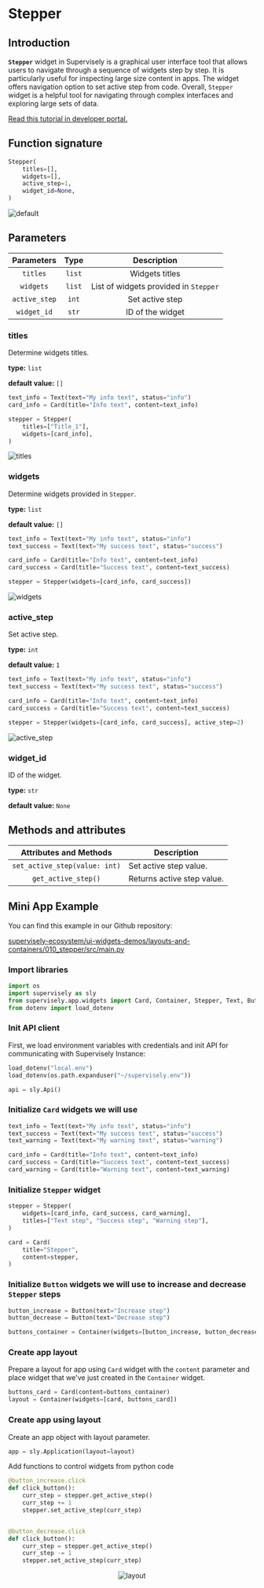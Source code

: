 # Stepper

## Introduction

**`Stepper`** widget in Supervisely is a graphical user interface tool that allows users to navigate through a sequence of widgets step by step. It is particularly useful for inspecting large size content in apps. The widget offers navigation option to set active step from code. Overall, `Stepper` widget is a helpful tool for navigating through complex interfaces and exploring large sets of data.

[Read this tutorial in developer portal.](https://developer.supervise.ly/app-development/widgets/layouts-and-containers/stepper)

## Function signature

```python
Stepper(
    titles=[],
    widgets=[],
    active_step=1,
    widget_id=None,
)
```

![default](https://user-images.githubusercontent.com/120389559/221410742-e51459ab-cfaf-469a-a9d9-392d6edf8800.png)

## Parameters

|  Parameters   |  Type  |              Description              |
| :-----------: | :----: | :-----------------------------------: |
|   `titles`    | `list` |            Widgets titles             |
|   `widgets`   | `list` | List of widgets provided in `Stepper` |
| `active_step` | `int`  |            Set active step            |
|  `widget_id`  | `str`  |           ID of the widget            |

### titles

Determine widgets titles.

**type:** `list`

**default value:** `[]`

```python
text_info = Text(text="My info text", status="info")
card_info = Card(title="Info text", content=text_info)

stepper = Stepper(
    titles=["Title_1"],
    widgets=[card_info],
)
```

![titles](https://user-images.githubusercontent.com/120389559/221411042-67dbd904-411c-4ec6-9b86-dee7319702d6.png)

### widgets

Determine widgets provided in `Stepper`.

**type:** `list`

**default value:** `[]`

```python
text_info = Text(text="My info text", status="info")
text_success = Text(text="My success text", status="success")

card_info = Card(title="Info text", content=text_info)
card_success = Card(title="Success text", content=text_success)

stepper = Stepper(widgets=[card_info, card_success])
```

![widgets](https://user-images.githubusercontent.com/120389559/221411166-a29b6df7-30df-45d7-ab8f-7df3e8d9861d.png)

### active_step

Set active step.

**type:** `int`

**default value:** `1`

```python
text_info = Text(text="My info text", status="info")
text_success = Text(text="My success text", status="success")

card_info = Card(title="Info text", content=text_info)
card_success = Card(title="Success text", content=text_success)

stepper = Stepper(widgets=[card_info, card_success], active_step=2)
```

![active_step](https://user-images.githubusercontent.com/120389559/221411303-13342d2b-a8bd-48fe-8e56-898ed851c639.png)

### widget_id

ID of the widget.

**type:** `str`

**default value:** `None`

## Methods and attributes

|    Attributes and Methods     | Description                |
| :---------------------------: | -------------------------- |
| `set_active_step(value: int)` | Set active step value.     |
|      `get_active_step()`      | Returns active step value. |

## Mini App Example

You can find this example in our Github repository:

[supervisely-ecosystem/ui-widgets-demos/layouts-and-containers/010_stepper/src/main.py](https://github.com/supervisely-ecosystem/ui-widgets-demos/blob/master/layouts-and-containers/010_stepper/src/main.py)

### Import libraries

```python
import os
import supervisely as sly
from supervisely.app.widgets import Card, Container, Stepper, Text, Button
from dotenv import load_dotenv
```

### Init API client

First, we load environment variables with credentials and init API for communicating with Supervisely Instance:

```python
load_dotenv("local.env")
load_dotenv(os.path.expanduser("~/supervisely.env"))

api = sly.Api()
```

### Initialize `Card` widgets we will use

```python
text_info = Text(text="My info text", status="info")
text_success = Text(text="My success text", status="success")
text_warning = Text(text="My warning text", status="warning")

card_info = Card(title="Info text", content=text_info)
card_success = Card(title="Success text", content=text_success)
card_warning = Card(title="Warning text", content=text_warning)
```

### Initialize `Stepper` widget

```python
stepper = Stepper(
    widgets=[card_info, card_success, card_warning],
    titles=["Text step", "Success step", "Warning step"],
)

card = Card(
    title="Stepper",
    content=stepper,
)
```

### Initialize `Button` widgets we will use to increase and decrease `Stepper` steps

```python
button_increase = Button(text="Increase step")
button_decrease = Button(text="Decrease step")

buttons_container = Container(widgets=[button_increase, button_decrease])
```

### Create app layout

Prepare a layout for app using `Card` widget with the `content` parameter and place widget that we've just created in the `Container` widget.

```python
buttons_card = Card(content=buttons_container)
layout = Container(widgets=[card, buttons_card])
```

### Create app using layout

Create an app object with layout parameter.

```python
app = sly.Application(layout=layout)
```

Add functions to control widgets from python code

```python
@button_increase.click
def click_button():
    curr_step = stepper.get_active_step()
    curr_step += 1
    stepper.set_active_step(curr_step)


@button_decrease.click
def click_button():
    curr_step = stepper.get_active_step()
    curr_step -= 1
    stepper.set_active_step(curr_step)
```

<p align="center">
  <img src="https://user-images.githubusercontent.com/120389559/221412710-4ab1a750-3042-4a1f-9cf7-ac278f9a08c4.gif" alt="layout" />
</p>

